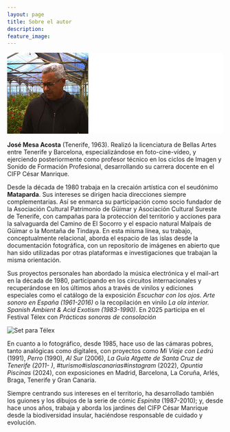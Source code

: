 ```yaml
---
layout: page
title: Sobre el autor
description: 
feature_image: 
---
```


![José Mesa - Mataparda](images/retratomataparda.jpg)

**José Mesa Acosta** (Tenerife, 1963). Realizó la licenciatura de Bellas Artes entre Tenerife y Barcelona, especializándose en foto-cine-vídeo, y ejerciendo posteriormente como profesor técnico en los ciclos de Imagen y Sonido de Formación Profesional, desarrollando su carrera docente en el CIFP César Manrique.

Desde la década de 1980 trabaja en la crecaión artística con el seudónimo **Mataparda**. Sus intereses se dirigen hacia direcciones siempre complementarias. Así se enmarca su participación como socio fundador de la Asociación Cultural Patrimonio de Güímar y Asociación Cultural Sureste de Tenerife, con campañas para la protección del territorio y acciones para la salvaguarda del Camino de El Socorro y el espacio natural Malpaís de Güímar o la Montaña de Tindaya. En esta misma línea, su trabajo, conceptualmente relacional, aborda el espacio de las islas desde la documentación fotográfica, con un repositorio de imágenes en abierto que han sido utilizadas por otras plataformas e investigaciones que trabajan la misma orientación.

Sus proyectos personales han abordado la música electrónica y el mail-art en la década de 1980, participando en los circuitos internacionales y recuperándose en los últimos años a través de vinilos y ediciones especiales como el catálogo de la exposición _Escuchar con los ojos. Arte sonoro en España (1961-2016)_ o la recopilación en vinilo _La ola interior. Spanish Ambient & Acid Exotism (1983-1990)_. En 2025 participa en el Festival Télex con _Prácticas sonoras de consolación_

![Set para Télex](images/settelex025.jpg)

En cuanto a lo fotográfico, desde 1985, hace uso de las cámaras pobres, tanto analógicas como digitales, con proyectos como _Mi Viaje con Ledrú_ (1991), _Perro_ (1990), _Al Sur_ (2006), _La Guía Atgette de Santa Cruz de Tenerife (2011- )_, _#turismo#islascanarias#instagram_ (2022), _Opuntia Piscinas_ (2024), con exposiciones en Madrid, Barcelona, La Coruña, Arlés, Braga, Tenerife y Gran Canaria. 

Siempre centrando sus intereses en el territorio, ha desarrollado también los guiones y los dibujos de la serie de cómic _Espinita_ (1987-2010); y, desde hace unos años, trabaja y aborda los jardines del CIFP César Manrique desde la biodiversidad insular, haciéndose responsable de cuidado y evolución.
